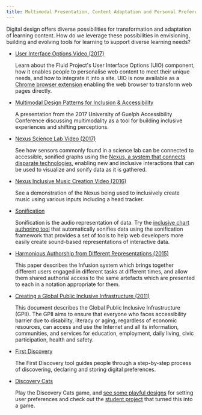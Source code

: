 ```yaml
---
title: Multimodal Presentation, Content Adaptation and Personal Preferences
---
```


Digital design offers diverse possibilities for transformation and adaptation of learning content. How do we leverage
these possibilities in envisioning, building and evolving tools for learning to support diverse learning needs?

* [User Interface Options Video (2017)](https://www.youtube.com/watch?v=63DqNgxtsrA")

  Learn about the Fluid Project's User Interface Options (UIO) component, how it enables people to personalise web
  content to meet their unique needs, and how to integrate it into a site. UIO is now available as a
  [Chrome browser extension](https://chrome.google.com/webstore/detail/ui-options-plus-uio%2B/okenndailhmikjjfcnmolpaefecbpaek)
  enabling the web browser to transform web pages directly.

* [Multimodal Design Patterns for Inclusion &amp; Accessibility](http://www.alanharnum.ca/post/2017-06-01-multimodal-design-for-inclusion/)

  A presentation from the 2017 University of Guelph Accessibility Conference discussing multimodality as a tool for
  building inclusive experiences and shifting perceptions.

* [Nexus Science Lab Video (2017)](https://youtu.be/NNwc0VYRhUU)

  See how sensors commonly found in a science lab can be connected to accessible, sonified graphs using the
  [Nexus, a system that connects disparate technologies](https://wiki.fluidproject.org/display/fluid/Nexus+API),
  enabling new and inclusive interactions that can be used to visualize and sonify data as it is gathered.

* [Nexus Inclusive Music Creation Video (2016)](https://youtu.be/7R_pz2Fz4qE)

  See a demonstration of the Nexus being used to inclusively create music using various inputs including a head tracker.

* [Sonification](https://wiki.fluidproject.org/display/fluid/%28Floe%29+Sonification)

  Sonification is the audio representation of data. Try the [inclusive chart authoring tool](https://build.fluidproject.org/chartAuthoring/demos/)
  that automatically sonifies data using the sonification framework that provides a set of tools to help web developers
  more easily create sound-based representations of interactive data.

* [Harmonious Authorship from Different Representations (2015)](https://ppig.org/papers/2015-ppig-26th-basman/)

  This paper describes the Infusion system which brings together different users engaged in different tasks at different
  times, and allow them shared authorial access to the same artefacts which are presented to each in a notation
  appropriate for them.

* [Creating a Global Public Inclusive Infrastructure (2011)](https://gpii.net/sites/gpii.net/files/uploads/attachments/node/44/2011_aegis-creating_a_global_public_inclusive_infrastructure-final.doc)

  This document describes the Global Public Inclusive Infrastructure (GPII). The GPII aims to ensure that everyone who
  faces accessibility barrier due to disability, literacy or aging, regardless of economic resources, can access and use
  the Internet and all its information, communities, and services for education, employment, daily living, civic
  participation, health and safety.

* [First Discovery](https://build.fluidproject.org/first-discovery/demos/)

  The First Discovery tool guides people through a step-by-step process of discovering, declaring and storing digital
  preferences.

* [Discovery Cats](https://build-discoverycat.fluidproject.org/demo/)

  Play the Discovery Cats game, and [see some playful designs](https://wiki.fluidproject.org/display/fluid/Discovery+Cats+-+First+Discovery)
  for setting user preferences and check out the [student project](https://github.com/fluid-lab/Discovery-Cat) that
  turned this into a game.
